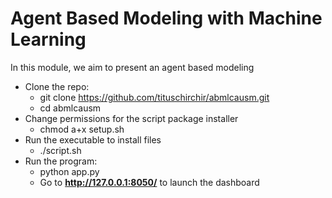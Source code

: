 # Agent Based Modeling with Machine Learning
In this module, we aim to present an agent based modeling 

* Clone the repo: 
  * git clone https://github.com/tituschirchir/abmlcausm.git
  * cd abmlcausm
* Change permissions for the script package installer
   * chmod a+x setup.sh
* Run the executable to install files
  * ./script.sh
* Run the program:
    * python app.py
    * Go to **http://127.0.0.1:8050/** to launch the dashboard
